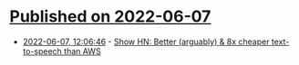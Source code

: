 # [Published on 2022-06-07](index.md)

* [2022-06-07, 12:06:46](https://news.ycombinator.com/item?id=31652939) - [Show HN: Better (arguably) & 8x cheaper text-to-speech than AWS](https://unrealspeech.com/)
